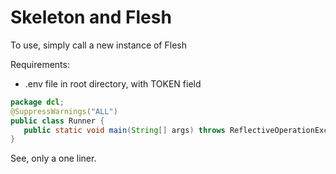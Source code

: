 # Skeleton and Flesh

To use, simply call a new instance of Flesh

Requirements:
- .env file in root directory, with TOKEN field

```java
package dcl;
@SuppressWarnings("ALL")
public class Runner {
   public static void main(String[] args) throws ReflectiveOperationException { new Flesh(); }
}
```

See, only a one liner.